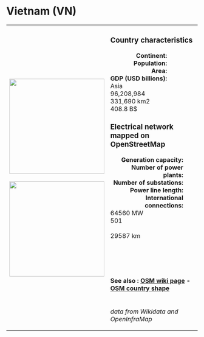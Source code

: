 # Vietnam (VN)

<table width="90%">
<tr>
<td>
<img src="https://upload.wikimedia.org/wikipedia/commons/2/21/Flag_of_Vietnam.svg" width="250">
<br><br>
<img src="https://upload.wikimedia.org/wikipedia/commons/e/ef/Vietnam_on_the_globe_%28Asia_centered%29.svg" width="250"></td>
<td>
<h3>Country characteristics</h3>
<div style="display: inline-block;text-align:right;margin-right:30px;font-weight: bold;">
Continent:<br>Population:<br>Area:<br>GDP (USD billions):
</div>
<div style="display: inline-block;">
Asia<br>96,208,984<br>331,690 km2<br>408.8 B$
</div>
<h3>Electrical network mapped on OpenStreetMap</h3>
<div style="display: inline-block;text-align:right;margin-right:30px;font-weight: bold;">Generation capacity:<br>
Number of power plants:<br>
Number of substations:<br>
Power line length:<br>
International connections:<br>
</div>
<div style="display: inline-block;">64560 MW<br>
501<br>
<br>
29587 km<br>
<br>
</div>

<br><br><h4>See also :
<a href="https://wiki.openstreetmap.org/wiki/Power_networks/Vietnam" target="_blank">OSM wiki page</a> -
<a href="https://openstreetmap.org/relation/49915" target="_blank">OSM country shape</a>
</h4>

<br><i>data from Wikidata and OpenInfraMap</i>
</td>
</tr>
</table>




